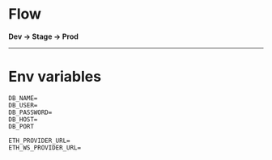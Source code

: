# Flow

**Dev -> Stage -> Prod**

---

# Env variables


```
DB_NAME=
DB_USER=
DB_PASSWORD=
DB_HOST=
DB_PORT

ETH_PROVIDER_URL=
ETH_WS_PROVIDER_URL=
```
